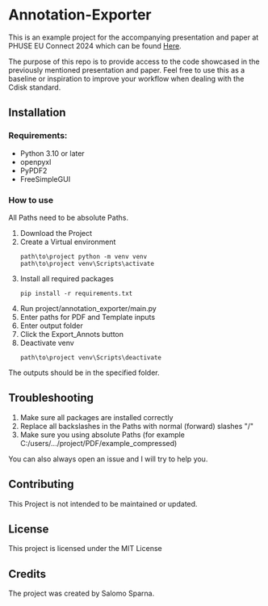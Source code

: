 # Annotation-Exporter
This is an example project for the accompanying presentation and paper at PHUSE EU Connect 2024 which can be found [Here]().

The purpose of this repo is to provide access to the code showcased in the previously mentioned presentation and paper. Feel free to use this as a baseline or inspiration to improve your workflow when dealing with the Cdisk standard.

## Installation

### Requirements:
- Python 3.10 or later
- openpyxl
- PyPDF2
- FreeSimpleGUI

### How to use 
All Paths need to be absolute Paths.
1. Download the Project
2. Create a Virtual environment
    ```{batch}
    path\to\project python -m venv venv
    path\to\project venv\Scripts\activate
    ```
3. Install all required packages 
    ```{python}
    pip install -r requirements.txt
    ```
4. Run project/annotation_exporter/main.py
5. Enter paths for PDF and Template inputs
6. Enter output folder
7. Click the Export_Annots button
8. Deactivate venv
    ```{batch}
    path\to\project venv\Scripts\deactivate
    ```

The outputs should be in the specified folder.

## Troubleshooting

1. Make sure all packages are installed correctly
2. Replace all backslashes in the Paths with normal (forward) slashes "/"
3. Make sure you using absolute Paths (for example C:/users/.../project/PDF/example_compressed)

You can also always open an issue and I will try to help you.

## Contributing
This Project is not intended to be maintained or updated.

## License
This project is licensed under the MIT License

## Credits
The project was created by Salomo Sparna.